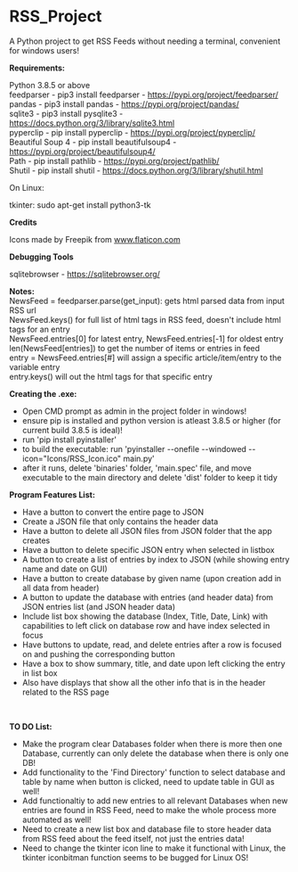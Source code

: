 # RSS_Project
 A Python project to get RSS Feeds without needing a terminal, convenient for windows users!

 <b>Requirements:</b> <br />
 
 Python 3.8.5 or above <br />
 feedparser - pip3 install feedparser - https://pypi.org/project/feedparser/<br />
 pandas - pip3 install pandas - https://pypi.org/project/pandas/<br />
 sqlite3 - pip3 install pysqlite3 - https://docs.python.org/3/library/sqlite3.html<br />
 pyperclip - pip install pyperclip - https://pypi.org/project/pyperclip/<br />
 Beautiful Soup 4 - pip install beautifulsoup4 - https://pypi.org/project/beautifulsoup4/<br />
 Path - pip install pathlib - https://pypi.org/project/pathlib/<br />
 Shutil - pip install shutil - https://docs.python.org/3/library/shutil.html<br />
 
 On Linux:
 
 tkinter: sudo apt-get install python3-tk

 <b>Credits</b><br />

 Icons made by Freepik from www.flaticon.com<br />

 <b>Debugging Tools</b><br />
 
 sqlitebrowser - https://sqlitebrowser.org/<br />

 <b>Notes: </b><br />
 NewsFeed = feedparser.parse(get_input): gets html parsed data from input RSS url<br />
 NewsFeed.keys() for full list of html tags in RSS feed, doesn't include html tags for an entry <br />
 NewsFeed.entries[0] for latest entry, NewsFeed.entries[-1] for oldest entry<br />
 len(NewsFeed[entries]) to get the number of items or entries in feed<br />
 entry = NewsFeed.entries[#] will assign a specific article/item/entry to the variable entry<br />
 entry.keys() will out the html tags for that specific entry<br />

 <b>Creating the .exe:</b><br />
 - Open CMD prompt as admin in the project folder in windows!
 - ensure pip is installed and python version is atleast 3.8.5 or higher (for current build 3.8.5 is ideal)!
 - run 'pip install pyinstaller'
 - to build the executable: run 'pyinstaller --onefile --windowed --icon="Icons/RSS_Icon.ico" main.py'
 - after it runs, delete 'binaries' folder, 'main.spec' file, and move executable to the main directory and delete 'dist' folder to keep it tidy
 
 <b>Program Features List:</b><br />
 <ul>
  <li> Have a button to convert the entire page to JSON </li>
  <li> Create a JSON file that only contains the header data </li>
  <li> Have a button to delete all JSON files from JSON folder that the app creates</li>
  <li> Have a button to delete specific JSON entry when selected in listbox</li>
  <li> A button to create a list of entries by index to JSON (while showing entry name and date on GUI) </li>
  <li> Have a button to create database by given name (upon creation add in all data from header) </li>
  <li> A button to update the database with entries (and header data) from JSON entries list (and JSON header data) </li>
  <li> Include list box showing the database (Index, Title, Date, Link) with capabilities to left click on database row and have index selected in focus </li>
  <li> Have buttons to update, read, and delete entries after a row is focused on and pushing the corresponding button </li>
  <li> Have a box to show summary, title, and date upon left clicking the entry in list box </li>
  <li> Also have displays that show all the other info that is in the header related to the RSS page </li>
 </ul><br />

 <b>TO DO List:</b><br />
 <ul>
  <li> Make the program clear Databases folder when there is more then one Database, currently can only delete the database when there is only one DB! </li>
  <li> Add functionality to the 'Find Directory' function to select database and table by name when button is clicked, need to update table in GUI as well! </li>
  <li> Add functionaltiy to add new entries to all relevant Databases when new entries are found in RSS Feed, need to make the whole process more automated as well! </li>
  <li> Need to create a new list box and database file to store header data from RSS feed about the feed itself, not just the entries data! </li>
 <li> Need to change the tkinter icon line to make it functional with Linux, the tkinter iconbitman function seems to be bugged for Linux OS! </li>
 </ul><br />

